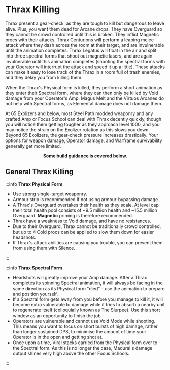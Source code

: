 # Thrax Killing

Thrax present a gear-check, as they are tough to kill but dangerous to leave alive. Plus, you want them dead for Arcane drops. They have Overguard so they cannot be crowd controlled until this is broken. They inflict Magnetic procs with their attacks. Thrax Centurions will perform a leaping melee attack where they dash across the room at their target, and are invulnerable until the animation completes. Thrax Legatus will float in the air and split into three spectral forms that shoot out magnetic lasers, and are again invulnerable until this animation completes (shooting the spectral forms with your Operator will interrupt the attack and speed it up a little). These attacks can make it easy to lose track of the Thrax in a room full of trash enemies, and they delay you from killing them.

When the Thrax's Physical form is killed, they perform a short animation as they enter their Spectral form, where they can then only be killed by Void damage from your Operator's Amp. Magus Melt and the Virtuos Arcanes do not help with Spectral forms, as Elemental damage does not damage them.

At 65 Exolizers and below, most Steel Path modded weaponry and any crafted Amp or Focus School can deal with Thrax decently quickly, though you will notice them getting tougher as they approach level 1000, and you may notice the strain on the Exolizer rotation as this slows you down. Beyond 65 Exolizers, the gear-check pressure increases drastically. Your options for weapon damage, Operator damage, and Warframe survivability generally get more limited.

<div style align='center'>
    <b>Some build guidance is covered below.</b>
</div>

## **General Thrax Killing**

:::info **Thrax Physical Form**

- Use strong single-target weaponry.
- Armour strip is recommended if not using armour-bypassing damage.
- A Thrax's Overguard overtakes their health as they scale. At level cap their total health pool consists of ~9.5 million health and ~15.5 million Overguard. **Magnetic** priming is therefore recommended.
- Thrax have a weakness to Void damage, and have no resistances.
- Due to their Overguard, Thrax cannot be traditionally crowd controlled, but up to 4 Cold procs can be applied to slow them down for easier headshots.
- If Thrax's attack abilities are causing you trouble, you can prevent them from using them with Silence.

:::

:::info **Thrax Spectral Form**

- Headshots will greatly improve your Amp damage. After a Thrax completes its spinning Spectral animation, it will always be facing in the same direction as its Physical form "died" - use the animation to prepare and position yourself.
- If a Spectral form gets away from you before you manage to kill it, it will become extra vulnerable to damage while it tries to absorb a nearby unit to regenerate itself (colloquially known as The Slurpee). Use this short window as an opportunity to finish the job.
- Operators are vulnerable and cannot use Void Mode while shooting. This means you want to focus on short bursts of high damage, rather than longer sustained DPS, to minimise the amount of time your Operator is in the open and getting shot at.
- Once upon a time, Viral stacks carried from the Physical form over to the Spectral form. As this is no longer the case, Madurai's damage output shines very high above the other Focus Schools.

:::





